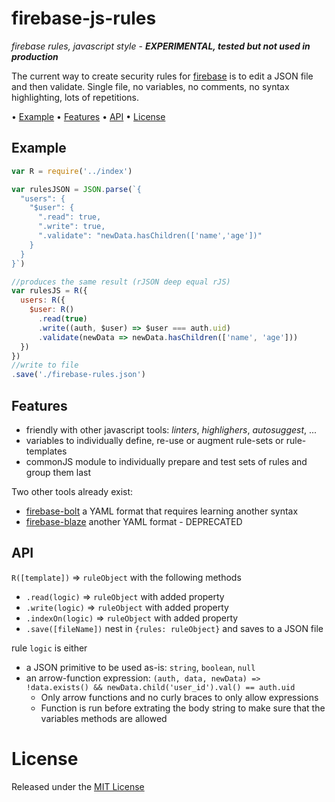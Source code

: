 <!-- markdownlint-disable MD004 MD007 MD010 MD041 MD022 MD024 MD032 -->
# firebase-js-rules

*firebase rules, javascript style* -
***EXPERIMENTAL, tested but not used in production***

The current way to create security rules for [firebase](https://firebase.google.com)
is to edit a JSON file and then validate.
Single file, no variables, no comments, no syntax highlighting, lots of repetitions.

• [Example](#example) • [Features](#features) • [API](#api) • [License](#license)

## Example

```javascript
var R = require('../index')

var rulesJSON = JSON.parse(`{
  "users": {
    "$user": {
      ".read": true,
      ".write": true,
      ".validate": "newData.hasChildren(['name','age'])"
    }
  }
}`)

//produces the same result (rJSON deep equal rJS)
var rulesJS = R({
  users: R({
    $user: R()
      .read(true)
      .write((auth, $user) => $user === auth.uid)
      .validate(newData => newData.hasChildren(['name', 'age']))
  })
})
//write to file
.save('./firebase-rules.json')
```

## Features

* friendly with other javascript tools: *linters*, *highlighers*, *autosuggest*, ...
* variables to individually define, re-use or augment rule-sets or rule-templates
* commonJS module to individually prepare and test sets of rules and group them last

Two other tools already exist:

* [firebase-bolt](https://github.com/firebase/bolt) a YAML format that requires learning another syntax
* [firebase-blaze](https://github.com/firebase/bolt) another YAML format - DEPRECATED

## API

`R([template])` => `ruleObject` with the following methods
* `.read(logic)` => `ruleObject` with added property
* `.write(logic)` => `ruleObject` with added property
* `.indexOn(logic)` => `ruleObject` with added property
* `.save([fileName])` nest in `{rules: ruleObject}` and saves to a JSON file

rule `logic` is either
* a JSON primitive to be used as-is: `string`, `boolean`, `null`
* an arrow-function expression: `(auth, data, newData) => !data.exists() && newData.child('user_id').val() == auth.uid`
  * Only arrow functions and no curly braces to only allow expressions
  * Function is run before extrating the body string to make sure that the variables methods are allowed

# License

Released under the [MIT License](http://www.opensource.org/licenses/MIT)
